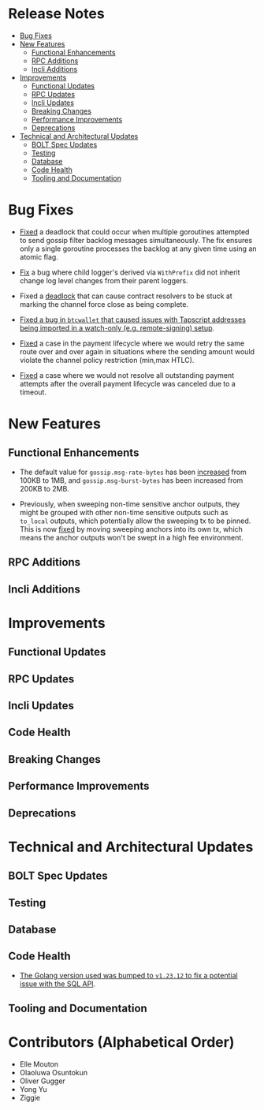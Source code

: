 # Release Notes
- [Bug Fixes](#bug-fixes)
- [New Features](#new-features)
    - [Functional Enhancements](#functional-enhancements)
    - [RPC Additions](#rpc-additions)
    - [lncli Additions](#lncli-additions)
- [Improvements](#improvements)
    - [Functional Updates](#functional-updates)
    - [RPC Updates](#rpc-updates)
    - [lncli Updates](#lncli-updates)
    - [Breaking Changes](#breaking-changes)
    - [Performance Improvements](#performance-improvements)
    - [Deprecations](#deprecations)
- [Technical and Architectural Updates](#technical-and-architectural-updates)
    - [BOLT Spec Updates](#bolt-spec-updates)
    - [Testing](#testing)
    - [Database](#database)
    - [Code Health](#code-health)
    - [Tooling and Documentation](#tooling-and-documentation)

# Bug Fixes

- [Fixed](https://github.com/lightningnetwork/lnd/pull/10097) a deadlock that
  could occur when multiple goroutines attempted to send gossip filter backlog
  messages simultaneously. The fix ensures only a single goroutine processes the
  backlog at any given time using an atomic flag.

- [Fix](https://github.com/lightningnetwork/lnd/pull/10107) a bug where child
  logger's derived via `WithPrefix` did not inherit change log level changes
  from their parent loggers.

- Fixed a [deadlock](https://github.com/lightningnetwork/lnd/pull/10108) that
  can cause contract resolvers to be stuck at marking the channel force close as
  being complete.

- [Fixed a bug in `btcwallet` that caused issues with Tapscript addresses being
  imported in a watch-only (e.g. remote-signing)
  setup](https://github.com/lightningnetwork/lnd/pull/10119).

- [Fixed](https://github.com/lightningnetwork/lnd/pull/10125) a case in the
  payment lifecycle where we would retry the same route over and over again in
  situations where the sending amount would violate the channel policy
  restriction (min,max HTLC).

- [Fixed](https://github.com/lightningnetwork/lnd/pull/10141) a case where we
  would not resolve all outstanding payment attempts after the overall payment
  lifecycle was canceled due to a timeout.

# New Features

## Functional Enhancements

- The default value for `gossip.msg-rate-bytes` has been
  [increased](https://github.com/lightningnetwork/lnd/pull/10096) from 100KB to
  1MB, and `gossip.msg-burst-bytes` has been increased from 200KB to 2MB.

- Previously, when sweeping non-time sensitive anchor outputs, they might be
  grouped with other non-time sensitive outputs such as `to_local` outputs,
  which potentially allow the sweeping tx to be pinned. This is now
  [fixed](https://github.com/lightningnetwork/lnd/pull/10117) by moving sweeping
  anchors into its own tx, which means the anchor outputs won't be swept in a
  high fee environment.

## RPC Additions

## lncli Additions

# Improvements

## Functional Updates

## RPC Updates

## lncli Updates

## Code Health

## Breaking Changes

## Performance Improvements

## Deprecations

# Technical and Architectural Updates

## BOLT Spec Updates

## Testing

## Database

## Code Health

- [The Golang version used was bumped to `v1.23.12` to fix a potential issue
  with the SQL API](https://github.com/lightningnetwork/lnd/pull/10138).

## Tooling and Documentation

# Contributors (Alphabetical Order)

* Elle Mouton
* Olaoluwa Osuntokun
* Oliver Gugger
* Yong Yu
* Ziggie
